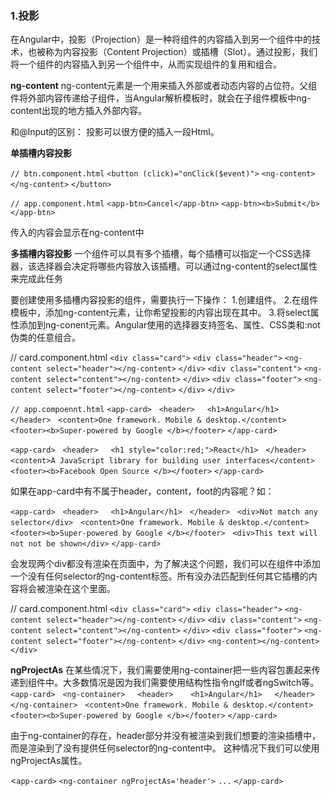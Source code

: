 ### 1.投影
在Angular中，投影（Projection）是一种将组件的内容插入到另一个组件中的技术，也被称为内容投影（Content Projection）或插槽（Slot）。通过投影，我们将一个组件的内容插入到另一个组件中，从而实现组件的复用和组合。

**ng-content**
ng-content元素是一个用来插入外部或者动态内容的占位符。父组件将外部内容传递给子组件，当Angular解析模板时，就会在子组件模板中ng-content出现的地方插入外部内容。

和@Input的区别：
投影可以很方便的插入一段Html。

**单插槽内容投影**

`// btn.component.html`
`<button (click)="onClick($event)">`
	`<ng-content></ng-content>`
`</button>`

`// app.component.html`
`<app-btn>Cancel</app-btn>`
`<app-btn><b>Submit</b></app-btn>`

传入的内容会显示在ng-content中

**多插槽内容投影**
一个组件可以具有多个插槽，每个插槽可以指定一个CSS选择器，该选择器会决定将哪些内容放入该插槽。可以通过ng-content的select属性来完成此任务

要创建使用多插槽内容投影的组件，需要执行一下操作：
1.创建组件。
2.在组件模板中，添加ng-content元素，让你希望投影的内容出现在其中。
3.将select属性添加到ng-conent元素。Angular使用的选择器支持签名、属性、CSS类和:not伪类的任意组合。

// card.component.html
`<div class="card">` 
	`<div class="header">`
		 `<ng-content select="header"></ng-content>` 
	`</div>`
	`<div class="content">`
		  `<ng-content select="content"></ng-content>`
	`</div>`
	`<div class="footer">`
		  `<ng-content select="footer"></ng-content>`
	`</div>`
`</div>`

`// app.compoennt.html`
`<app-card>`
  `<header>`
    `<h1>Angular</h1>`
  `</header>`
  `<content>One framework. Mobile & desktop.</content>`
  `<footer><b>Super-powered by Google </b></footer>`
`</app-card>`

`<app-card>`
  `<header>`
    `<h1 style="color:red;">React</h1>`
  `</header>`
  `<content>A JavaScript library for building user interfaces</content>`
  `<footer><b>Facebook Open Source </b></footer>`
`</app-card>`

如果在app-card中有不属于header，content，foot的内容呢？如：

`<app-card>`
  `<header>`
    `<h1>Angular</h1>`
  `</header>`
  `<div>Not match any selector</div>`
  `<content>One framework. Mobile & desktop.</content>`
  `<footer><b>Super-powered by Google </b></footer>`
  `<div>This text will not not be shown</div>`
`</app-card>`

会发现两个div都没有渲染在页面中，为了解决这个问题，我们可以在组件中添加一个没有任何selector的ng-content标签。所有没办法匹配到任何其它插槽的内容将会被渲染在这个里面。

// card.component.html
`<div class="card">` 
	`<div class="header">`
		 `<ng-content select="header"></ng-content>` 
	`</div>`
	`<div class="content">`
		  `<ng-content select="content"></ng-content>`
	`</div>`
	`<div class="footer">`
		  `<ng-content select="footer"></ng-content>`
	`</div>`
	`<ng-content></ng-content>`
`</div>`

**ngProjectAs**
在某些情况下，我们需要使用ng-container把一些内容包裹起来传递到组件中。大多数情况是因为我们需要使用结构性指令ngIf或者ngSwitch等。
`<app-card>`
  `<ng-container>`
    `<header>`
      `<h1>Angular</h1>`
    `</header>`
  `</ng-container>`
  `<content>One framework. Mobile & desktop.</content>`
  `<footer><b>Super-powered by Google </b></footer>`
`</app-card>`

由于ng-container的存在，header部分并没有被渲染到我们想要的渲染插槽中，而是渲染到了没有提供任何selector的ng-content中。
这种情况下我们可以使用ngProjectAs属性。

<`app-card>`
  `<ng-container ngProjectAs='header'>`
    `...`
`</app-card>`
